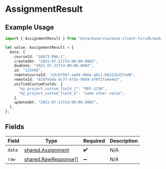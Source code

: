 # AssignmentResult

## Example Usage

```typescript
import { AssignmentResult } from "@stackone/stackone-client-ts/sdk/models/shared";

let value: AssignmentResult = {
  data: {
    courseId: "16873-ENG-1",
    createdAt: "2021-07-21T14:00:00.000Z",
    dueDate: "2021-07-21T14:00:00.000Z",
    id: "123456",
    remoteCourseId: "e3cb75bf-aa84-466e-a6c1-b8322b257a48",
    remoteId: "8187e5da-dc77-475e-9949-af0f1fa4e4e3",
    unifiedCustomFields: {
      "my_project_custom_field_1": "REF-1236",
      "my_project_custom_field_2": "some other value",
    },
    updatedAt: "2021-07-21T14:00:00.000Z",
  },
};
```

## Fields

| Field                                                             | Type                                                              | Required                                                          | Description                                                       |
| ----------------------------------------------------------------- | ----------------------------------------------------------------- | ----------------------------------------------------------------- | ----------------------------------------------------------------- |
| `data`                                                            | [shared.Assignment](../../../sdk/models/shared/assignment.md)     | :heavy_check_mark:                                                | N/A                                                               |
| `raw`                                                             | [shared.RawResponse](../../../sdk/models/shared/rawresponse.md)[] | :heavy_minus_sign:                                                | N/A                                                               |